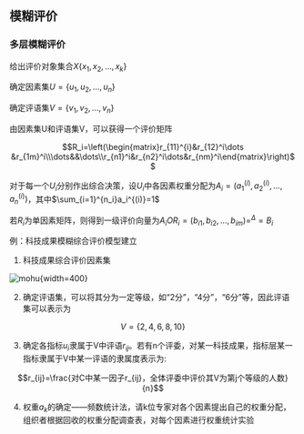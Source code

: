 ## 模糊评价

### 多层模糊评价

给出评价对象集合$X\{x_1,x_2,\dots,x_k\}$

确定因素集$U=\{u_1,u_2,\dots,u_n\}$

确定评语集$V=\{v_1,v_2,\dots,v_n\}$

由因素集U和评语集V，可以获得一个评价矩阵

$$R_i=\left(\begin{matrix}r_{11}^{i}&r_{12}^i\dots &r_{1m}^i\\\dots&&\dots\\r_{n1}^i&r_{n2}^i\dots&r_{nm}^i\end{matrix}\right)$$

对于每一个$U_i$分别作出综合决策，设$U_i$中各因素权重分配为$A_i=(a_1^{(i)},a_2^{(i)},\dots,a_n^{(i)})$，其中$\sum_{i=1}^{n_i}a_i^{(i)}=1$

若$R_i$为单因素矩阵，则得到一级评价向量为$A_iOR_i=(b_{i1},b_{i2},\dots,b_{im})=^{\Delta}=B_i$

例：科技成果模糊综合评价模型建立

1. 科技成果综合评价因素集

![mohu](https://github.com/dinorextim/dinorextim.github.io/blob/main/docs/images/mohu0.png?raw=true){width=400}


2. 确定评语集，可以将其分为一定等级，如“2分”，“4分”，“6分”等，因此评语集可以表示为

$$V=\{2,4,6,8,10\}$$

3. 确定各指标$u_i$隶属于V中评语$r_{ij}$。若有n个评委，对某一科技成果，指标层某一指标隶属于V中某一评语的隶属度表示为:

$$r_{ij}=\frac{对C中某一因子r_{ij}，全体评委中评价其V为第j个等级的人数}{n}$$

4. 权重$a_k$的确定——频数统计法，请k位专家对各个因素提出自己的权重分配，组织者根据回收的权重分配调查表，对每个因素进行权重统计实验